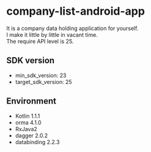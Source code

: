 # company-list-android-app
It is a company data holding application for yourself.  
I make it little by little in vacant time.  
The require API level is 25.

## SDK version
* min_sdk_version: 23
* target_sdk_version: 25

## Environment
* Kotlin 1.1.1
* orma 4.1.0
* RxJava2
* dagger 2.0.2
* databinding 2.2.3
